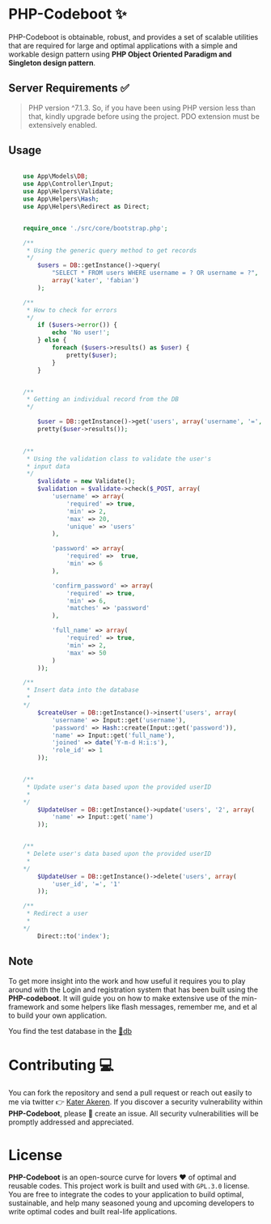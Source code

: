 # PHP-Codeboot :sparkles:

PHP-Codeboot is obtainable, robust, and provides a set of scalable utilities that are required for large and optimal applications with a simple and workable design pattern using **PHP Object Oriented Paradigm and Singleton design pattern**.

## Server Requirements :white_check_mark:
> PHP version ^7.1.3. So, if you have been using PHP version less than that, kindly upgrade before using the project. PDO extension must be extensively enabled.

## Usage 

```PHP
	
	use App\Models\DB;
	use App\Controller\Input;
	use App\Helpers\Validate;
	use App\Helpers\Hash;
	use App\Helpers\Redirect as Direct;


	require_once './src/core/bootstrap.php';

	/**
	 * Using the generic query method to get records
	 */
		$users = DB::getInstance()->query(
		    "SELECT * FROM users WHERE username = ? OR username = ?",
		    array('kater', 'fabian')
		);

	/**
	 * How to check for errors
	 */
		if ($users->error()) {
		    echo 'No user!';
		} else {
		    foreach ($users->results() as $user) {
		        pretty($user);
		    }
		}


	/**
	 * Getting an individual record from the DB
	 */

		$user = DB::getInstance()->get('users', array('username', '=', 'kater'));
		pretty($user->results());

	
	/**
	 * Using the validation class to validate the user's 
	 * input data
	 */
		$validate = new Validate();
		$validation = $validate->check($_POST, array(
			'username' => array(
				'required' => true,
				'min' => 2,
				'max' => 20,
				'unique' => 'users'
			),

			'password' => array(
				'required' =>  true,
				'min' => 6
			),

			'confirm_password' => array(
				'required' => true,
				'min' => 6,
				'matches' => 'password'
			),

			'full_name' => array(
				'required' => true,
				'min' => 2,
				'max' => 50
			)
		));

	/**
	 * Insert data into the database
	 * 
	*/
		$createUser = DB::getInstance()->insert('users', array(
			'username' => Input::get('username'),
			'password' => Hash::create(Input::get('password')),
			'name' => Input::get('full_name'),
			'joined' => date('Y-m-d H:i:s'),
			'role_id' => 1
		));


	/**
	 * Update user's data based upon the provided userID
	 * 
	*/
		$UpdateUser = DB::getInstance()->update('users', '2', array(
			'name' => Input::get('name')
		));


	/**
	 * Delete user's data based upon the provided userID
	 * 
	*/
		$UpdateUser = DB::getInstance()->delete('users', array(
			'user_id', '=', '1'
		));

	/**
	 * Redirect a user
	 * 
	*/
		Direct::to('index');

```

## Note 

To get more insight into the work and how useful it requires you to play around with the Login and registration system that has been built using the **PHP-codeboot**. It will guide you on how to make extensive use of the min-framework and some helpers like flash messages, remember me, and et al to build your own application. 

You find the test database in the [:open_file_folder:db](https://github.com/akeren/php-codeboot/db) 

# Contributing :computer:

You can fork the repository and send a pull request or reach out easily to me via twitter :point_right: [Kater Akeren](https://twitter.com/katerakeren). If you discover a security vulnerability within **PHP-Codeboot**, please :pray: create an issue. All security vulnerabilities will be promptly addressed and appreciated.


# License
**PHP-Codeboot** is an open-source curve for lovers :heart: of optimal and reusable codes. This project work is built and used with `GPL.3.0` license. You are free to integrate the codes to your application to build optimal, sustainable, and help many seasoned young and upcoming developers to write optimal codes and built real-life applications.